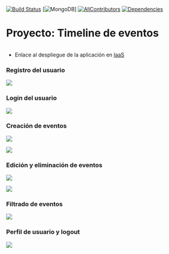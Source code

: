 [![Build Status](https://travis-ci.org/ULL-ESIT-DSI-1617/proyecto-dsi-aitor-nestor-omar-35l2v3.svg?branch=master)](https://travis-ci.org/ULL-ESIT-DSI-1617/proyecto-dsi-aitor-nestor-omar-35l2v3)
[![MongoDB](https://img.shields.io/badge/mongodb-v3.4.4-green.svg)]
[![AllContributors](https://img.shields.io/badge/all_contributors-3-blue.svg?style=flat-square)](#contributors)
[![Dependencies](https://img.shields.io/david/expressjs/express.svg)]()

# Proyecto: Timeline de eventos

![]()

* Enlace al despliegue de la aplicación en [IaaS](http://10.6.128.26:8090/login)

### Registro del usuario

![](https://media.giphy.com/media/SjRYVI9JVNoZO/giphy.gif)


### Login del usuario

![](http://es.bloggif.com/output/5/6/56f3aac5e0094df3e79ec1cb48dab2a3.gif?1495366599)

### Creación de eventos

![](http://es.bloggif.com/output/e/0/e00b413126ec493b14f57d5da278ca5c.gif?1495364051)

![](http://es.bloggif.com/output/2/2/229b15574eeae8aa83af8ad2c2a9076f.gif?1495365883)

### Edición y eliminación de eventos

![](http://es.bloggif.com/output/b/9/b97bf30b9872ce94085822d385316437.gif?1495366047)

![](http://es.bloggif.com/output/c/f/cf7b3d7d1980a72f42f7e3b80124c511.gif?1495366110)

### Filtrado de eventos

![](http://es.bloggif.com/output/0/e/0eb26553da0f262a5afadcbdc9d4b850.gif?1495366287)

### Perfil de usuario y logout

![](http://es.bloggif.com/output/9/4/943c3208859f4932b7f77ccf7eb40aa8.gif?1495366357)
